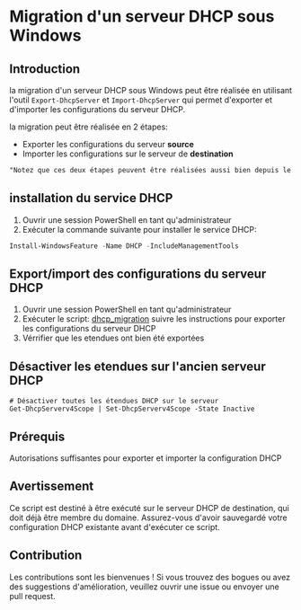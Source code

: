 # Migration d'un serveur DHCP sous Windows

## Introduction

la migration d'un serveur DHCP sous Windows peut être réalisée en utilisant l'outil `Export-DhcpServer` et `Import-DhcpServer` qui permet d'exporter et d'importer les configurations du serveur DHCP.

la migration peut être réalisée en 2 étapes:

- Exporter les configurations du serveur **source**
- Importer les configurations sur le serveur de **destination**

```txt
"Notez que ces deux étapes peuvent être réalisées aussi bien depuis le serveur source que depuis le serveur de destination."
```

## installation du service DHCP

1. Ouvrir une session PowerShell en tant qu'administrateur
2. Exécuter la commande suivante pour installer le service DHCP:

```powershell
Install-WindowsFeature -Name DHCP -IncludeManagementTools
```

## Export/import des configurations du serveur DHCP

1. Ouvrir une session PowerShell en tant qu'administrateur
2. Exécuter le script: [dhcp_migration](DHCP_migration.ps1) suivre les instructions pour exporter les configurations du serveur DHCP
3. Vérrifier que les etendues ont bien été exportées

## Désactiver les etendues sur l'ancien serveur DHCP
  
```pwsh
# Désactiver toutes les étendues DHCP sur le serveur
Get-DhcpServerv4Scope | Set-DhcpServerv4Scope -State Inactive
```

## Prérequis

Autorisations suffisantes pour exporter et importer la configuration DHCP

## Avertissement

Ce script est destiné à être exécuté sur le serveur DHCP de destination, qui doit déjà être membre du domaine. Assurez-vous d'avoir sauvegardé votre configuration DHCP existante avant d'exécuter ce script.

## Contribution
Les contributions sont les bienvenues ! Si vous trouvez des bogues ou avez des suggestions d'amélioration, veuillez ouvrir une issue ou envoyer une pull request.
